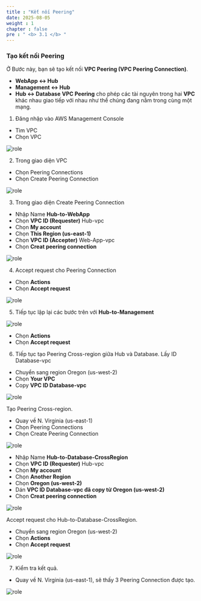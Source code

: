 ```yaml
---
title : "Kết nối Peering"
date: 2025-08-05
weight : 1 
chapter : false
pre : " <b> 3.1 </b> "
---
```

### Tạo kết nối Peering

Ở Bước này, bạn sẽ tạo kết nối **VPC Peering (VPC Peering Connection)**.
- **WebApp ↔ Hub**
- **Management ↔ Hub**
- **Hub ↔ Database**
**VPC Peering** cho phép các tài nguyên trong hai **VPC** khác nhau giao tiếp với nhau như thể chúng đang nằm trong cùng một mạng.
1. Đăng nhập vào AWS Management Console
- Tìm VPC
- Chọn VPC  

![role](/000058-SessionManager/images/3.connect/001-vpc.png)

2. Trong giao diện VPC
- Chọn Peering Connections
- Chọn Create Peering Connection

![role](/000058-SessionManager/images/3.connect/002-vpc.png)

3. Trong giao diện Create Peering Connection
- Nhập Name **Hub-to-WebApp**
- Chọn **VPC ID (Requester)** Hub-vpc
- Chọn **My account**
- Chọn **This Region (us-east-1)**
- Chọn **VPC ID (Accepter)** Web-App-vpc
- Chọn **Creat peering connection**

![role](/000058-SessionManager/images/3.connect/004-vpc.png)

4. Accept request cho Peering Connection

- Chọn **Actions**
- Chọn **Accept request**

![role](/000058-SessionManager/images/3.connect/005-vpc.png)

5. Tiếp tục lập lại các bước trên với **Hub-to-Management**

![role](/000058-SessionManager/images/3.connect/006-vpc.png)

- Chọn **Actions**
- Chọn **Accept request**

6. Tiếp tục tạo Peering Cross-region giữa Hub và Database.
Lấy ID Database-vpc
- Chuyển sang region Oregon (us-west-2)
- Chọn **Your VPC**
- Copy **VPC ID Database-vpc**

![role](/000058-SessionManager/images/3.connect/007-vpc.png)

Tạo Peering Cross-region.
- Quay về N. Virginia (us-east-1)
- Chọn Peering Connections
- Chọn Create Peering Connection

![role](/000058-SessionManager/images/3.connect/008-vpc.png)
- Nhập Name **Hub-to-Database-CrossRegion**
- Chọn **VPC ID (Requester)** Hub-vpc
- Chọn **My account**
- Chọn **Another Region**
- Chọn **Oregon (us-west-2)**
- Dán **VPC ID Database-vpc đã copy từ Oregon (us-west-2)**
- Chọn **Creat peering connection**

![role](/000058-SessionManager/images/3.connect/009-vpc.png)

Accept request cho Hub-to-Database-CrossRegion.
- Chuyển sang region Oregon (us-west-2)
- Chọn **Actions**
- Chọn **Accept request**

![role](/000058-SessionManager/images/3.connect/010-vpc.png)

7. Kiểm tra kết quả.
- Quay về N. Virginia (us-east-1), sẽ thấy 3 Peering Connection được tạo.

![role](/000058-SessionManager/images/3.connect/011-vpc.png)